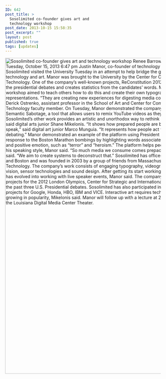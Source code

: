 ```yaml
---
ID: 642
post_title: >
  Sosolimited co-founder gives art and
  technology workshop
post_date: 2013-10-15 15:58:35
post_excerpt: ""
layout: post
published: true
tags: [updates]
---
```

<a href="/uploads/2013/11/Sosolimited-co-founder-gives-art-and-technology-workshop-lsureveille.com-News.png"><img class="alignnone size-large wp-image-643" alt=" Sosolimited co-founder gives art and technology workshop Renee Barrow | Posted: Tuesday, October 15, 2013 6:47 pm Justin Manor, co-founder of technology and art studio Sosolimited visited the University Tuesday in an attempt to help bridge the gap between technology and art.  Manor was brought to the University by the Center for Computation and Technology. One of the company’s well-known projects, ReConstitution 2012, breaks down the presidential debates and creates statistics from the candidates’ words. Manor’s workshop aimed to teach others how to do this and create their own typographic representations.  “They are creating new experiences for digesting media content,” said Derick Ostrenko, assistant professor in the School of Art and Center for Computation and Technology faculty member.  On Tuesday, Manor demonstrated the company’s new platform, Semantic Sabotage, a tool that allows users to remix YouTube videos as they please.  Sosolimited’s other work provides an artistic and unorthodox way to rethink public speaking, said digital arts junior Shane Mikelonis. “It shows how prepared people are before they speak,” said digital art junior Marco Munguia. “It represents how people act when they are debating.” Manor demonstrated an example of the platform using President Barack Obama’s response to the Boston Marathon bombings by highlighting words associated with negative and positive emotion, such as “terror” and “heroism.”  The platform helps people understand his speaking style, Manor said.  “So much media we consume comes prepackaged,” Manor said. “We aim to create systems to deconstruct that.” Sosolimited has offices in San Diego and Boston and was founded in 2003 by a group of friends from Massachusetts Institute of Technology. The company’s work consists of engaging typography, videography, computer vision, sensor technologies and sound design.  After getting its start working in nightclubs, it has evolved into working with live speaker events, Manor said.  The company contributed to projects for the 2012 London Olympics, Center for Strategic and International Studies and the past three U.S. Presidential debates. Sosolimited has also participated in interactive projects for Google, Honda, HBO, IBM and VICE.  Interactive art requires technology that is growing in popularity, Mikelonis said. Manor will follow up with a lecture at 2 p.m. today in the Louisiana Digital Media Center Theater." src="/uploads/2013/11/Sosolimited-co-founder-gives-art-and-technology-workshop-lsureveille.com-News-619x1024.png" width="619" height="1024" /></a>
